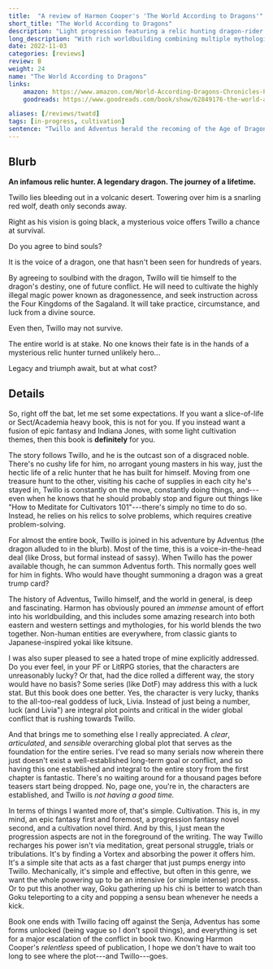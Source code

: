 ```yaml
---
title:  "A review of Harmon Cooper's 'The World According to Dragons'"
short_title: "The World According to Dragons"
description: "Light progression featuring a relic hunting dragon-rider."
long_description: "With rich worldbuilding combining multiple mythologies and a fusion of cultivation and Indiana Jones, I had a great time."
date: 2022-11-03
categories: [reviews]
review: B
weight: 24
name: "The World According to Dragons"
links:
    amazon: https://www.amazon.com/World-According-Dragons-Chronicles-Progression-ebook/dp/B0BCBYYNQS
    goodreads: https://www.goodreads.com/book/show/62849176-the-world-according-to-dragons

aliases: [/reviews/twatd]
tags: [in-progress, cultivation]
sentence: "Twillo and Adventus herald the recoming of the Age of Dragons."
---
```




## Blurb

**An infamous relic hunter. A legendary dragon. The journey of a lifetime.**

Twillo lies bleeding out in a volcanic desert. Towering over him is a snarling red wolf, death only seconds away.

Right as his vision is going black, a mysterious voice offers Twillo a chance at survival.

Do you agree to bind souls?

It is the voice of a dragon, one that hasn't been seen for hundreds of years.

By agreeing to soulbind with the dragon, Twillo will tie himself to the dragon's destiny, one of future conflict. He will need to cultivate the highly illegal magic power known as dragonessence, and seek instruction across the Four Kingdoms of the Sagaland. It will take practice, circumstance, and luck from a divine source.

Even then, Twillo may not survive.

The entire world is at stake. No one knows their fate is in the hands of a mysterious relic hunter turned unlikely hero...

Legacy and triumph await, but at what cost?

## Details

So, right off the bat, let me set some expectations. If you want a slice-of-life or Sect/Academia heavy book, this is not for you. If you instead want a fusion of epic fantasy and Indiana Jones, with some light cultivation themes, then this book is **definitely** for you.

The story follows Twillo, and he is the outcast son of a disgraced noble. There's no cushy life for him, no arrogant young masters in his way, just the hectic life of a relic hunter that he has built for himself. Moving from one treasure hunt to the other, visiting his cache of supplies in each city he's stayed in, Twillo is constantly on the move, constantly doing things, and---even when he knows that he should probably stop and figure out things like "How to Meditate for Cultivators 101"---there's simply no time to do so. Instead, he relies on his relics to solve problems, which requires creative problem-solving.

For almost the entire book, Twillo is joined in his adventure by Adventus (the dragon alluded to in the blurb). Most of the time, this is a voice-in-the-head deal (like Dross, but formal instead of sassy). When Twillo has the power available though, he can summon Adventus forth. This normally goes well for him in fights. Who would have thought summoning a dragon was a great trump card?

The history of Adventus, Twillo himself, and the world in general, is deep and fascinating. Harmon has obviously poured an *immense* amount of effort into his worldbuilding, and this includes some amazing research into both eastern and western settings and mythologies, for his world blends the two together. Non-human entities are everywhere, from classic giants to Japanese-inspired yokai like kitsune.

I was also super pleased to see a hated trope of mine explicitly addressed. Do you ever feel, in your PF or LitRPG stories, that the characters are unreasonably lucky? Or that, had the dice rolled a different way, the story would have no basis? Some series (like DotF) may address this with a luck stat. But this book does one better. Yes, the character is very lucky, thanks to the all-too-real goddess of luck, Livia. Instead of just being a number, luck (and Livia") are integral plot points and critical in the wider global conflict that is rushing towards Twillo. 

And that brings me to something else I really appreciated. A *clear*, *articulated*, and *sensible* overarching global plot that serves as the foundation for the entire series. I've read so many serials now wherein there just doesn't exist a well-established long-term goal or conflict, and so having this one established and integral to the entire story from the first chapter is fantastic. There's no waiting around for a thousand pages before teasers start being dropped. No, page one, you're in, the characters are established, and Twillo is *not having a good time.*

In terms of things I wanted more of, that's simple. Cultivation. This is, in my mind, an epic fantasy first and foremost, a progression fantasy novel second, and a cultivation novel third. And by this, I just mean the progression aspects are not in the foreground of the writing. The way Twillo recharges his power isn't via meditation, great personal struggle, trials or tribulations. It's by finding a Vortex and absorbing the power it offers him. It's a simple site that acts as a fast charger that just pumps energy into Twillo. Mechanically, it's simple and effective, but often in this genre, we want the whole powering up to be an intensive (or simple intense) process. Or to put this another way, Goku gathering up his chi is better to watch than Goku teleporting to a city and popping a sensu bean whenever he needs a kick. 

Book one ends with Twillo facing off against the Senja, Adventus has some forms unlocked (being vague so I don't spoil things), and everything is set for a major escalation of the conflict in book two. Knowing Harmon Cooper's *relentless* speed of publication, I hope we don't have to wait too long to see where the plot---and Twillo---goes.


